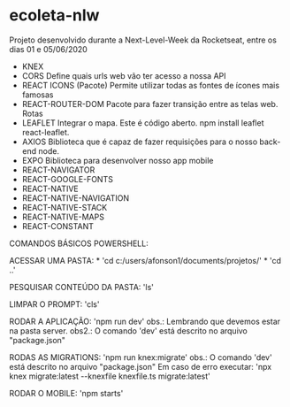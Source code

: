 # ecoleta-nlw
 Projeto desenvolvido durante a Next-Level-Week da Rocketseat, entre os dias 01 e 05/06/2020

- KNEX
- CORS
Define quais urls web vão ter acesso a nossa API
- REACT ICONS (Pacote)
Permite utilizar todas as fontes de ícones mais famosas
- REACT-ROUTER-DOM
Pacote para fazer transição entre as telas web. Rotas
- LEAFLET
Integrar o mapa. Este é código aberto.
npm install leaflet react-leaflet.
- AXIOS
Biblioteca que é capaz de fazer requisições para o nosso back-end node.
- EXPO
Biblioteca para desenvolver nosso app mobile
- REACT-NAVIGATOR
- REACT-GOOGLE-FONTS
- REACT-NATIVE
- REACT-NATIVE-NAVIGATION
- REACT-NATIVE-STACK
- REACT-NATIVE-MAPS
- REACT-CONSTANT


COMANDOS BÁSICOS POWERSHELL:

ACESSAR UMA PASTA:
    * 'cd c:/users/afonson1/documents/projetos/'
    * 'cd ..'

PESQUISAR CONTEÚDO DA PASTA: 'ls'

LIMPAR O PROMPT: 'cls'

RODAR A APLICAÇÃO: 'npm run dev'
    obs.: Lembrando que devemos estar na pasta server.
    obs2.: O comando 'dev' está descrito no arquivo "package.json"

RODAS AS MIGRATIONS: 'npm  run knex:migrate'
    obs.: O comando 'dev' está descrito no arquivo "package.json"
    Em caso de erro executar: 'npx knex migrate:latest --knexfile knexfile.ts migrate:latest'

RODAR O MOBILE: 'npm starts'